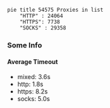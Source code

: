 
```mermaid
pie title 54575 Proxies in list
    "HTTP" : 24064
    "HTTPS": 7738
    "SOCKS" : 29358
```

### Some Info
#### Average Timeout

- mixed: 3.6s
- http: 1.8s
- https: 8.2s
- socks: 5.0s